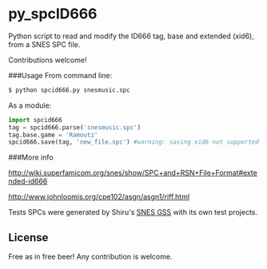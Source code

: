# py_spcID666

Python script to read and modify the ID666 tag, base and extended (xid6), from a SNES SPC file.

Contributions welcome!

###Usage
From command line:
```sh
$ python spcid666.py snesmusic.spc
```

As a module:

```Python
import spcid666
tag = spcid666.parse('snesmusic.spc')
tag.base.game = 'Ramoutz'
spcid666.save(tag, 'new_file.spc') #warning: saving xid6 not supported yet! xid6 will be lost!
```


###More info

http://wiki.superfamicom.org/snes/show/SPC+and+RSN+File+Format#extended-id666

http://www.johnloomis.org/cpe102/asgn/asgn1/riff.html

Tests SPCs were generated by Shiru's [SNES GSS](https://github.com/nathancassano/snesgss) with its own test projects.

License
----
Free as in free beer! Any contribution is welcome.
